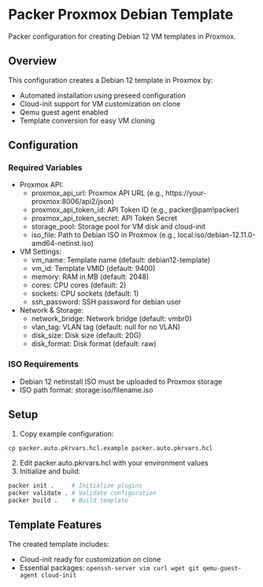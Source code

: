 # Packer Proxmox Debian Template
Packer configuration for creating Debian 12 VM templates in Proxmox.

## Overview
This configuration creates a Debian 12 template in Proxmox by:
- Automated installation using preseed configuration
- Cloud-init support for VM customization on clone
- Qemu guest agent enabled 
- Template conversion for easy VM cloning

## Configuration
### Required Variables
* Proxmox API:
    * proxmox_api_url: Proxmox API URL (e.g., https://your-proxmox:8006/api2/json)
    * proxmox_api_token_id: API Token ID (e.g., packer@pam!packer)
    * proxmox_api_token_secret: API Token Secret
    * storage_pool: Storage pool for VM disk and cloud-init
    * iso_file: Path to Debian ISO in Proxmox (e.g., local:iso/debian-12.11.0-amd64-netinst.iso)
* VM Settings:
    * vm_name: Template name (default: debian12-template)
    * vm_id: Template VMID (default: 9400)
    * memory: RAM in MB (default: 2048)
    * cores: CPU cores (default: 2)
    * sockets: CPU sockets (default: 1)
    * ssh_password: SSH password for debian user
* Network & Storage:
    * network_bridge: Network bridge (default: vmbr0)
    * vlan_tag: VLAN tag (default: null for no VLAN)
    * disk_size: Disk size (default: 20G)
    * disk_format: Disk format (default: raw)

### ISO Requirements
- Debian 12 netinstall ISO must be uploaded to Proxmox storage
- ISO path format: storage:iso/filename.iso

## Setup
1. Copy example configuration:
```bash
cp packer.auto.pkrvars.hcl.example packer.auto.pkrvars.hcl
```
2. Edit packer.auto.pkrvars.hcl with your environment values
3. Initialize and build:
```bash
packer init .     # Initialize plugins
packer validate . # Validate configuration
packer build .    # Build template
```

## Template Features
The created template includes:
- Cloud-init ready for customization on clone
- Essential packages: `openssh-server vim curl wget git qemu-guest-agent cloud-init`